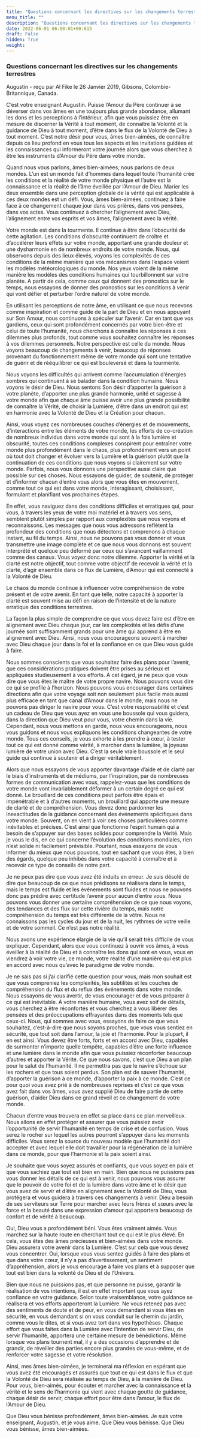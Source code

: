 ```yaml
---
title: "Questions concernant les directives sur les changements terrestres"
menu_title: ""
description: "Questions concernant les directives sur les changements terrestres"
date: 2022-06-01 06:00:01+00:615
draft: False
hidden: True
weight:
---
```

### Questions concernant les directives sur les changements terrestres

Augustin - reçu par Al Fike le 26 Janvier 2019, Gibsons, Colombie-Britannique, Canada.

C’est votre enseignant Augustin. Puisse l’Amour du Père continuer à se déverser dans vos âmes en une toujours plus grande abondance, allumant les dons et les perceptions à l’intérieur, afin que vous puissiez être en mesure de discerner la Vérité à tout moment, de connaître la Volonté et la guidance de Dieu à tout moment, d’être dans le flux de la Volonté de Dieu à tout moment. C’est notre désir pour vous, âmes bien-aimées, de connaître depuis ce lieu profond en vous tous les aspects et les invitations guidées et les connaissances qui informeront votre journée alors que vous cherchez à être les instruments d’Amour du Père dans votre monde.

Quand nous vous parlons, âmes bien-aimées, nous parlons de deux mondes. L’un est un monde fait d’hommes dans lequel toute l’humanité crée les conditions et la réalité de votre monde physique et l’autre est la connaissance et la réalité de l’âme éveillée par l’Amour de Dieu. Marier les deux ensemble dans une perception globale de la vérité qui est applicable à ces deux mondes est un défi. Vous, âmes bien-aimées, continuez à faire face à ce changement chaque jour dans vos prières, dans vos pensées, dans vos actes. Vous continuez à chercher l’alignement avec Dieu, l’alignement entre vos esprits et vos âmes, l’alignement avec la vérité.

Votre monde est dans la tourmente. Il continue à être dans l’obscurité de cette agitation. Les conditions d’obscurité continuent de croître et d’accélérer leurs effets sur votre monde, apportant une grande douleur et une dysharmonie en de nombreux endroits de votre monde. Nous, qui observons depuis des lieux élevés, voyons les complexités de ces conditions de la même manière que vos mécanismes dans l’espace voient les modèles météorologiques du monde. Nos yeux voient de la même manière les modèles des conditions humaines qui tourbillonnent sur votre planète. A partir de cela, comme ceux qui donnent des pronostics sur le temps, nous essayons de donner des pronostics sur les conditions à venir qui vont défier et perturber l’ordre naturel de votre monde.

En utilisant les perceptions de notre âme, en utilisant ce que nous recevons comme inspiration et comme guide de la part de Dieu et en nous appuyant sur Son Amour, nous continuons à spéculer sur l’avenir. Car en tant que vos gardiens, ceux qui sont profondément concernés par votre bien-être et celui de toute l’humanité, nous cherchons à connaître les réponses à ces dilemmes plus profonds, tout comme vous souhaitez connaître les réponses à vos dilemmes personnels. Notre perspective est celle du monde. Nous voyons beaucoup de changements à venir, beaucoup de réponses provenant du fonctionnement même de votre monde qui sont une tentative de guérir et de rééquilibrer ce qui est bouleversé et dans la tourmente.

Nous voyons les difficultés qui arrivent comme l’accumulation d’énergies sombres qui continuent à se balader dans la condition humaine. Nous voyons le désir de Dieu. Nous sentons Son désir d’apporter la guérison à votre planète, d’apporter une plus grande harmonie, unité et sagesse à votre monde afin que chaque âme puisse avoir une plus grande possibilité de connaître la Vérité, de choisir la Lumière, d’être dans un endroit qui est en harmonie avec la Volonté de Dieu et la Création pour chacun.

Ainsi, vous voyez ces nombreuses couches d’énergies et de mouvements, d’interactions entre les éléments de votre monde, les efforts de co-création de nombreux individus dans votre monde qui sont à la fois lumière et obscurité, toutes ces conditions complexes conspirent pour entraîner votre monde plus profondément dans le chaos, plus profondément vers un point où tout doit changer et évoluer vers la Lumière et la guérison plutôt que la continuation de ces conditions que nous voyons si clairement sur votre monde. Parfois, nous vous donnons une perspective aussi claire que possible sur ces choses. Nous essayons de guider, de soutenir, de protéger et d’informer chacun d’entre vous alors que vous êtes en mouvement, comme tout ce qui est dans votre monde, interagissant, choisissant, formulant et planifiant vos prochaines étapes.

En effet, vous naviguez dans des conditions difficiles et erratiques qui, pour vous, à travers les yeux de votre moi matériel et à travers vos sens, semblent plutôt simples par rapport aux complexités que nous voyons et reconnaissons. Les messages que nous vous adressons reflètent la profondeur des conditions que nous détectons et comprenons à chaque instant, au fil du temps. Ainsi, nous ne pouvons pas vous donner et vous transmettre une image complète et ce que nous vous donnons est souvent interprété et quelque peu déformé par ceux qui s’avancent vaillamment comme des canaux. Vous voyez donc notre dilemme. Apporter la vérité et la clarté est notre objectif, tout comme votre objectif de recevoir la vérité et la clarté, d’agir ensemble dans ce flux de Lumière, d’Amour qui est connecté à la Volonté de Dieu.

Le chaos du monde continue à influencer votre compréhension de votre présent et de votre avenir. En tant que telle, notre capacité à apporter la clarté est souvent mise au défi en raison de l’intensité et de la nature erratique des conditions terrestres.

La façon la plus simple de comprendre ce que vous devez faire est d’être en alignement avec Dieu chaque jour, car les complexités et les défis d’une journée sont suffisamment grands pour une âme qui apprend à être en alignement avec Dieu. Ainsi, nous vous encourageons souvent à marcher avec Dieu chaque jour dans la foi et la confiance en ce que Dieu vous guide à faire.

Nous sommes conscients que vous souhaitez faire des plans pour l’avenir, que ces considérations pratiques doivent être prises au sérieux et appliquées studieusement à vos efforts. À cet égard, je ne peux que vous dire que vous êtes le maître de votre propre navire. Nous pouvons vous dire ce qui se profile à l’horizon. Nous pouvons vous encourager dans certaines directions afin que votre voyage soit non seulement plus facile mais aussi plus efficace en tant que canal d’Amour dans le monde, mais nous ne pouvons pas diriger le navire pour vous. C’est votre responsabilité et c’est un cadeau de Dieu que vous ayez en vous une boussole qui vous guidera, dans la direction que Dieu veut pour vous, votre chemin dans la vie. Cependant, nous vous mettons en garde, nous vous encourageons, nous vous guidons et nous vous expliquons les conditions changeantes de votre monde. Tous ces conseils, je vous exhorte à les prendre à cœur, à tester tout ce qui est donné comme vérité, à marcher dans la lumière, la joyeuse lumière de votre union avec Dieu. C’est la seule vraie boussole et le seul guide qui continue à soutenir et à diriger véritablement.

Alors que nous essayons de vous apporter davantage d’aide et de clarté par le biais d’instruments et de médiums, par l’inspiration, par de nombreuses formes de communication avec vous, rappelez-vous que les conditions de votre monde vont invariablement déformer à un certain degré ce qui est donné. Le brouillard de ces conditions peut parfois être épais et impénétrable et à d’autres moments, un brouillard qui apporte une mesure de clarté et de compréhension. Vous devez donc pardonner les inexactitudes de la guidance concernant des événements spécifiques dans votre monde. Souvent, on en vient à voir ces choses particulières comme inévitables et précises. C’est ainsi que fonctionne l’esprit humain qui a besoin de s’appuyer sur des bases solides pour comprendre la Vérité. Mais je vous le dis, en ce qui concerne l’évolution des conditions mondiales, rien n’est solide ni facilement prévisible. Pourtant, nous essayons de vous informer du mieux que nous pouvons, tout en sachant que vous êtes, à bien des égards, quelque peu inhibés dans votre capacité à connaître et à recevoir ce type de conseils de notre part.

Je ne peux pas dire que vous avez été induits en erreur. Je suis désolé de dire que beaucoup de ce que nous prédisons se réalisera dans le temps, mais le temps est fluide et les événements sont fluides et nous ne pouvons donc pas prédire avec certitude l’avenir pour aucun d’entre vous. Nous pouvons vous donner une certaine compréhension de ce que nous voyons, des tendances et des flux sur cette rivière du temps, mais notre compréhension du temps est très différente de la vôtre. Nous ne connaissons pas les cycles du jour et de la nuit, les rythmes de votre veille et de votre sommeil. Ce n’est pas notre réalité.

Nous avons une expérience élargie de la vie qu’il serait très difficile de vous expliquer. Cependant, alors que vous continuez à ouvrir vos âmes, à vous éveiller à la réalité de Dieu et à connaître les dons qui sont en vous, vous en viendrez à voir votre vie, ce monde, votre réalité d’une manière qui est plus en accord avec nous qu’avec le paradigme de votre monde.

Je ne sais pas si j’ai clarifié cette question pour vous, mais mon souhait est que vous compreniez les complexités, les subtilités et les couches de compréhension du flux et du reflux des événements dans votre monde. Nous essayons de vous avertir, de vous encourager et de vous préparer à ce qui est inévitable. À votre manière humaine, vous avez soif de détails, vous cherchez à être réconfortés et vous cherchez à vous libérer des pensées et des préoccupations effrayantes dans des moments tels que ceux-ci. Nous, qui sommes avec vous, essayons de faire ce que vous souhaitez, c’est-à-dire que nous soyons proches, que vous vous sentiez en sécurité, que tout soit dans l’amour, la joie et l’harmonie. Pour la plupart, il en est ainsi. Vous devez être forts, forts et en accord avec Dieu, capables de surmonter n’importe quelle tempête, capables d’être une forte influence et une lumière dans le monde afin que vous puissiez réconforter beaucoup d’autres et apporter la Vérité. Ce que nous savons, c’est que Dieu a un plan pour le salut de l’humanité. Il ne permettra pas que le navire s’échoue sur les rochers et que tous soient perdus. Son plan est de sauver l’humanité, d’apporter la guérison à ce monde, d’apporter la paix à ce monde. C’est ce pour quoi vous avez prié à de nombreuses reprises et c’est ce que vous avez fait dans vos âmes, vous avez supplié Dieu de faire partie de cette guérison, d’aider Dieu dans ce grand réveil et ce changement de votre monde.

Chacun d’entre vous trouvera en effet sa place dans ce plan merveilleux. Nous allons en effet protéger et assurer que vous puissiez avoir l’opportunité de servir l’humanité en temps de crise et de confusion. Vous serez le rocher sur lequel les autres pourront s’appuyer dans les moments difficiles. Vous serez la source du nouveau modèle que l’humanité doit accepter et avec lequel elle doit travailler pour la régénération de la lumière dans ce monde, pour que l’harmonie et la paix soient ainsi.

Je souhaite que vous soyez assurés et confiants, que vous soyez en paix et que vous sachiez que tout est bien en main. Bien que nous ne puissions pas vous donner les détails de ce qui est à venir, nous pouvons vous assurer que le pouvoir de votre foi et de la lumière dans votre âme et le désir que vous avez de servir et d’être en alignement avec la Volonté de Dieu, vous protégera et vous guidera à travers ces changements à venir. Dieu a besoin de ses serviteurs sur Terre pour marcher avec leurs frères et sœurs avec la force et la beauté dans une expression d’amour qui apportera beaucoup de confort et de vérité à beaucoup.

Oui, Dieu vous a profondément béni. Vous êtes vraiment aimés. Vous marchez sur la haute route en cherchant tout ce qui est le plus élevé. En cela, vous êtes des âmes précieuses et bien-aimées dans votre monde. Dieu assurera votre avenir dans la Lumière. C’est sur cela que vous devez vous concentrer. Oui, lorsque vous vous sentez guidés à faire des plans et que dans votre cœur, il n’y a pas d’avertissement, un sentiment d’appréhension, alors je vous encourage à faire vos plans et à supposer que tout est bien dans la volonté de Dieu et de l’Univers.

Bien que nous ne puissions pas, et que personne ne puisse, garantir la réalisation de vos intentions, il est en effet important que vous ayez confiance en votre guidance. Selon toute vraisemblance, votre guidance se réalisera et vos efforts apporteront la Lumière. Ne vous retenez pas avec des sentiments de doute et de peur, en vous demandant si vous êtes en sécurité, en vous demandant si on vous conduit sur le chemin du jardin, comme vous le dites, et si vous avez tort dans vos hypothèses. Chaque effort que vous faites dans la Lumière avec l’intention de servir Dieu, de servir l’humanité, apportera une certaine mesure de bénédictions. Même lorsque vos plans tournent mal, il y a des occasions d’apprendre et de grandir, de réveiller des parties encore plus grandes de vous-même, et de renforcer votre sagesse et votre résolution.

Ainsi, mes âmes bien-aimées, je terminerai ma réflexion en espérant que vous avez été encouragés et assurés que tout ce qui est dans le flux et que la Volonté de Dieu sera réalisée au temps de Dieu, à la manière de Dieu. Pour vous, bien-aimés, pour écouter et marcher avec la connaissance et la vérité et le sens de l’harmonie qui vient avec chaque goutte de guidance, chaque désir de servir, chaque effort pour être dans l’amour, le flux de l’Amour de Dieu.

Que Dieu vous bénisse profondément, âmes bien-aimées. Je suis votre enseignant, Augustin, et je vous aime. Que Dieu vous bénisse. Que Dieu vous bénisse, âmes bien-aimées.

